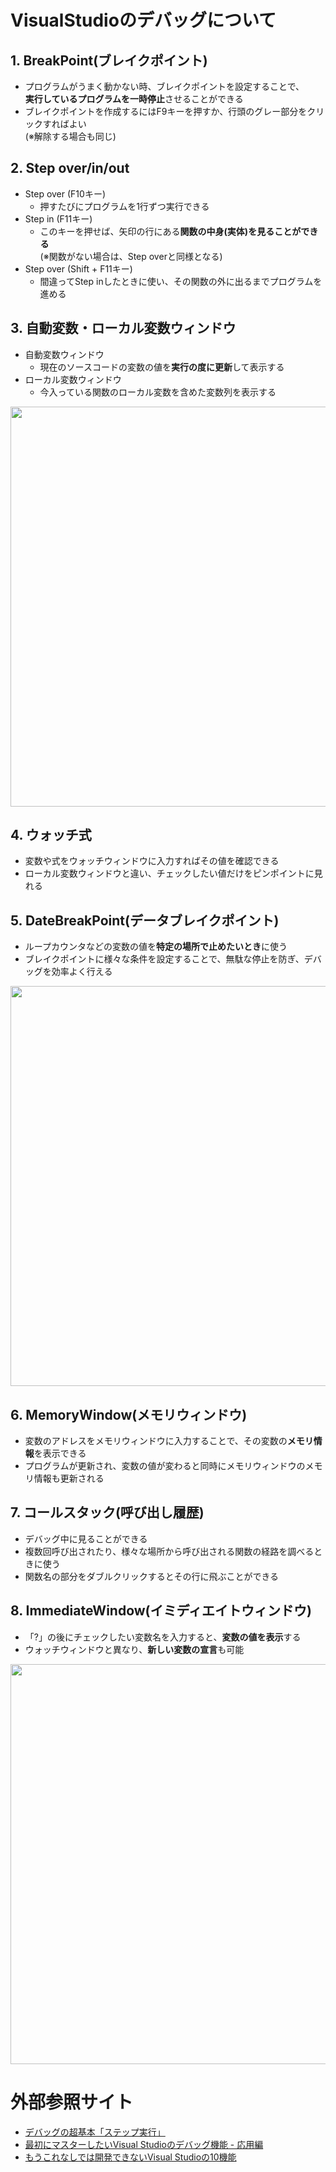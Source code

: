 # VisualStudioのデバッグについて  
## 1. BreakPoint(ブレイクポイント)  
- プログラムがうまく動かない時、ブレイクポイントを設定することで、  
  **実行しているプログラムを一時停止**させることができる  
- ブレイクポイントを作成するにはF9キーを押すか、行頭のグレー部分をクリックすればよい  
  (※解除する場合も同じ)  
## 2. Step over/in/out  
- Step over (F10キー)  
  - 押すたびにプログラムを1行ずつ実行できる  
- Step in (F11キー)  
  - このキーを押せば、矢印の行にある**関数の中身(実体)を見ることができる**  
    (※関数がない場合は、Step overと同様となる)
- Step over (Shift + F11キー)    
  - 間違ってStep inしたときに使い、その関数の外に出るまでプログラムを進める  
## 3. 自動変数・ローカル変数ウィンドウ  
- 自動変数ウィンドウ  
  - 現在のソースコードの変数の値を**実行の度に更新**して表示する
- ローカル変数ウィンドウ  
  - 今入っている関数のローカル変数を含めた変数列を表示する  
<img width="640" alt="" src="https://user-images.githubusercontent.com/51144135/60817087-f3afc700-a1d5-11e9-83c1-8fef31aee6b9.gif">

## 4. ウォッチ式  
- 変数や式をウォッチウィンドウに入力すればその値を確認できる  
- ローカル変数ウィンドウと違い、チェックしたい値だけをピンポイントに見れる  
## 5. DateBreakPoint(データブレイクポイント)  
- ループカウンタなどの変数の値を**特定の場所で止めたいとき**に使う  
- ブレイクポイントに様々な条件を設定することで、無駄な停止を防ぎ、デバッグを効率よく行える  
<img width="640" alt="" src="https://user-images.githubusercontent.com/51144135/60824280-498b6b80-a1e4-11e9-80db-79fb1531b32d.gif">

## 6. MemoryWindow(メモリウィンドウ)  
- 変数のアドレスをメモリウィンドウに入力することで、その変数の**メモリ情報**を表示できる  
- プログラムが更新され、変数の値が変わると同時にメモリウィンドウのメモリ情報も更新される  
## 7. コールスタック(呼び出し履歴)  
- デバッグ中に見ることができる  
- 複数回呼び出されたり、様々な場所から呼び出される関数の経路を調べるときに使う  
- 関数名の部分をダブルクリックするとその行に飛ぶことができる  
## 8. ImmediateWindow(イミディエイトウィンドウ)  
- 「?」の後にチェックしたい変数名を入力すると、**変数の値を表示**する
- ウォッチウィンドウと異なり、**新しい変数の宣言**も可能
<img width="640" alt="" src="https://user-images.githubusercontent.com/51144135/60826782-9de51a00-a1e9-11e9-94d7-68e318dc4d57.gif">

# 外部参照サイト
- [デバッグの超基本「ステップ実行」](http://marupeke296.com/DBG_No1_Step.html)  
- [最初にマスターしたいVisual Studioのデバッグ機能 - 応用編](https://news.mynavi.jp/article/20080819-debug/)  
- [もうこれなしでは開発できないVisual Studioの10機能](https://qiita.com/gigadein/items/228305a1cc65651c3c2e)  
